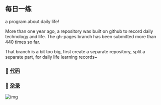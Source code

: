 ## 每日一练 
a program about daily life!

More than one year ago, a repository was built on github to record daily technology and life. The gh-pages branch has been submitted more than 440 times so far.

That branch is a bit too big, first create a separate repository, split a separate part, for daily life learning records~

### :pig_nose: [代码](./code)

### :pig_nose: [杂录](./life)

![img](./imgs/daily_01.jpg)